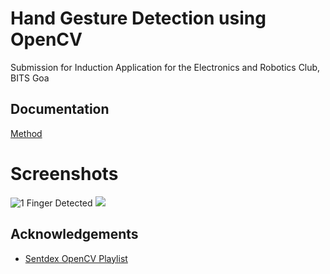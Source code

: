 
# Hand Gesture Detection using OpenCV

Submission for Induction Application for the Electronics and Robotics Club, BITS Goa


## Documentation

[Method](https://docs.google.com/document/d/1RGi4LnK2eRAa3IwnHNcYSnCCbB2EEXy4XHxYnyTT9tU/edit?usp=sharing)

# Screenshots
![1 Finger Detected](https://cdn.discordapp.com/attachments/895171923615572018/974710492855685140/unknown.png)
![](https://cdn.discordapp.com/attachments/895171923615572018/974710521938997388/unknown.png)
## Acknowledgements

 - [Sentdex OpenCV Playlist](https://www.youtube.com/playlist?list=PLQVvvaa0QuDdttJXlLtAJxJetJcqmqlQq)